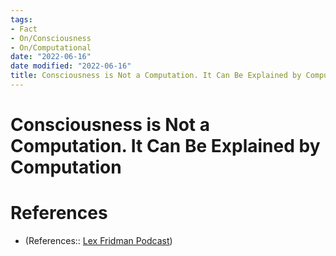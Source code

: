 ```yaml
---
tags:
- Fact
- On/Consciousness
- On/Computational
date: "2022-06-16"
date modified: "2022-06-16"
title: Consciousness is Not a Computation. It Can Be Explained by Computation
---
```


# Consciousness is Not a Computation. It Can Be Explained by Computation

# References
- (References:: [Lex Fridman Podcast](https://www.youtube.com/watch?v=hXgqik6HXc0))
